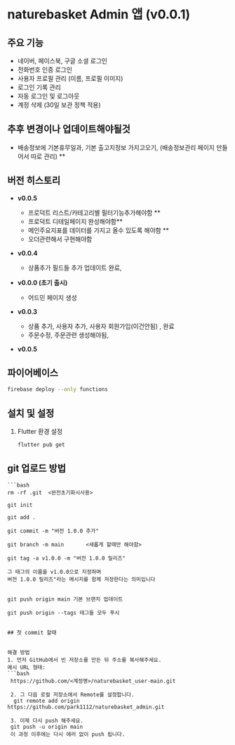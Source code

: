 # naturebasket Admin 앱 (v0.0.1)

## 주요 기능
- 네이버, 페이스북, 구글 소셜 로그인
- 전화번호 인증 로그인
- 사용자 프로필 관리 (이름, 프로필 이미지)
- 로그인 기록 관리
- 자동 로그인 및 로그아웃
- 계정 삭제 (30일 보관 정책 적용)

## 추후 변경이나 업데이트해야될것 
  - 배송정보에 기본휴무일과, 기본 출고지정보 가지고오기, (배송정보관리 페이지 만들어서 따로 관리) **
  

## 버전 히스토리
- **v0.0.5**
   - 프로덕트 리스트/카테고리별 필터기능추가해야함 **
   - 프로덕트 디테일페이지 완성해야함**
   - 메인주요지표를 데이터를 가지고 올수 있도록 해야함 **
   - 오더관련해서 구현해야함

- **v0.0.4**
   - 상품추가 필드들 추가 업데이트 완료, 

- **v0.0.0 (초기 출시)**
  - 어드민 페이지 생성 

- **v0.0.3**
   - 상품 추가, 사용자 추가, 사용자 회원가입(이건안됨) , 완료 
   - 주문수정, 주문관련 생성해야됨, 
- **v0.0.5**

  


## 파이어베이스 
   ```bash
   firebase deploy --only functions
   ```

## 설치 및 설정
1. Flutter 환경 설정  
   ```bash
   flutter pub get
   ```

## git 업로드 방법
    ```bash
    rm -rf .git  <완전초기화시사용>

    git init 

    git add .

    git commit -m "버전 1.0.0 추가"

    git branch -m main       <새롭게 할때만 해야함>

    git tag -a v1.0.0 -m "버전 1.0.0 릴리즈"

    그 태그의 이름을 v1.0.0으로 지정하며
    버전 1.0.0 릴리즈"라는 메시지를 함께 저장한다는 의미입니다

    
    git push origin main 기본 브랜치 업데이트

    git push origin --tags 태그들 모두 푸시
   ```

## 첫 commit 할때 


해결 방법
1. 먼저 GitHub에서 빈 저장소를 만든 뒤 주소를 복사해주세요.
예시 URL 형태:
   ```bash
    https://github.com/<계정명>/naturebasket_user-main.git

    2. 그 다음 로컬 저장소에서 Remote를 설정합니다.
     git remote add origin https://github.com/park1112/naturebasket_admin.git
   
    3. 이제 다시 push 해주세요.
    git push -u origin main
    이 과정 이후에는 다시 에러 없이 push 됩니다.
   ```



